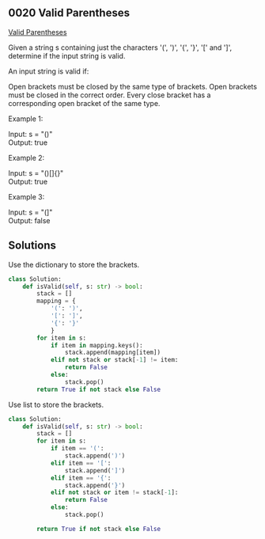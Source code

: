 ## 0020 Valid Parentheses

[Valid Parentheses](https://leetcode.cn/problems/valid-parentheses/)

Given a string s containing just the characters '(', ')', '{', '}', '[' and ']', determine if the input string is valid.

An input string is valid if:

Open brackets must be closed by the same type of brackets.
Open brackets must be closed in the correct order.
Every close bracket has a corresponding open bracket of the same type.

Example 1:

Input: s = "()"  
Output: true  

Example 2:

Input: s = "()[]{}"  
Output: true  

Example 3:

Input: s = "(]"  
Output: false  

## Solutions  
Use the dictionary to store the brackets.
```python
class Solution:
    def isValid(self, s: str) -> bool:
        stack = []
        mapping = {
            '(': ')',
            '[': ']',
            '{': '}'
            }
        for item in s:
            if item in mapping.keys():
                stack.append(mapping[item])
            elif not stack or stack[-1] != item:
                return False
            else:
                stack.pop()
        return True if not stack else False

```
Use list to store the brackets.

```python
class Solution:
    def isValid(self, s: str) -> bool:
        stack = []
        for item in s:
            if item == '(':
                stack.append(')')
            elif item == '[':
                stack.append(']')
            elif item == '{':
                stack.append('}')
            elif not stack or item != stack[-1]:
                return False
            else:
                stack.pop()

        return True if not stack else False
```